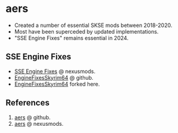 # aers

- Created a number of essential SKSE mods between 2018-2020.
- Most have been superceded by updated implementations.
- "SSE Engine Fixes" remains essential in 2024.

## SSE Engine Fixes

- [SSE Engine Fixes](https://www.nexusmods.com/skyrimspecialedition/mods/17230) @ nexusmods.
- [EngineFixesSkyrim64](https://github.com/aers/EngineFixesSkyrim64) @ github.
- [EngineFixesSkyrim64](https://github.com/bgsce-dinadan/EngineFixesSkyrim64) forked here.

## References

1. [aers](https://github.com/aers) @ github.
2. [aers](https://next.nexusmods.com/profile/aers/mods) @ nexusmods.
